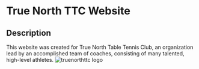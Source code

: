 # True North TTC Website

## Description

This website was created for True North Table Tennis Club, an organization lead by an accomplished team of coaches, consisting of many talented, high-level athletes. ![truenorthttc logo](pingpong-repo/images/logos/rectangle_red_logo.jpg?raw=true)
